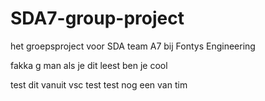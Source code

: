 # SDA7-group-project

het groepsproject voor SDA team A7 bij Fontys Engineering

fakka g man
als je dit leest ben je cool


test dit vanuit vsc
test 
test nog een van tim